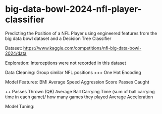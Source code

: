 # big-data-bowl-2024-nfl-player-classifier
Predicting the Position of a NFL Player using engineered features from the big data bowl dataset and a Decision Tree Classifier

Dataset: https://www.kaggle.com/competitions/nfl-big-data-bowl-2024/data

Exploration:
Interceptions were not recorded in this dataset

Data Cleaning:
Group similar NFL positions
+++
One Hot Encoding

Model Features:
BMI
Average Speed
Aggression Score
Passes Caught

++
Passes Thrown (QB)
Average Ball Carrying Time (sum of ball carrying time in each game)/ how many games they played
Average Acceleration


Model Tuning:
